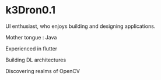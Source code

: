 # k3Dron0.1
UI enthusiast, who enjoys building and designing applications.

Mother tongue  : Java

Experienced in flutter

Building DL architectures

Discovering realms of OpenCV


